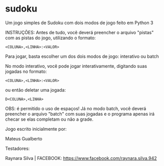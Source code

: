 # sudoku
Um jogo simples de Sudoku com dois modos de jogo feito em Python 3

INSTRUÇÕES:
  Antes de tudo, você deverá preencher o arquivo "pistas" com as pistas do jogo, utilizando o formato:
  
    <COLUNA>,<LINHA>:<VALOR>

  Para jogar, basta escolher um dos dois modos de jogo: interativo ou batch

  No modo interativo, você pode jogar interativamente, digitando suas jogadas no formato:
  
    <COLUNA>,<LINHA>:<VALOR>
  
  ou então deletar uma jogada:
  
    D<COLUNA>,<LINHA>
  
  OBS: é permitido o uso de espaços!
  Já no modo batch, você deverá preencher o arquivo "batch" com suas jogadas e o programa apenas irá checar se elas completam ou não a grade.
  

Jogo escrito inicialmente por:

  Mateus Gualberto
  
Testadores:

  Raynara Silva | FACEBOOK: https://www.facebook.com/raynara.silva.942

